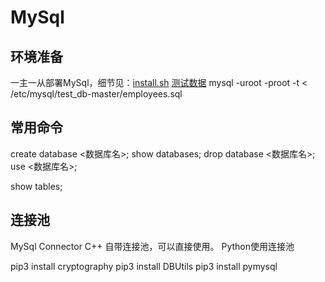 # MySql

## 环境准备

一主一从部署MySql，细节见：[install.sh](./install.sh)
[测试数据](https://github.com/datacharmer/test_db)
mysql -uroot -proot -t < /etc/mysql/test_db-master/employees.sql

## 常用命令

create database <数据库名>;
show databases;
drop database <数据库名>;
use <数据库名>;

show tables;

## 连接池

MySql Connector C++ 自带连接池，可以直接使用。
Python使用连接池

pip3 install cryptography
pip3 install DBUtils
pip3 install pymysql
